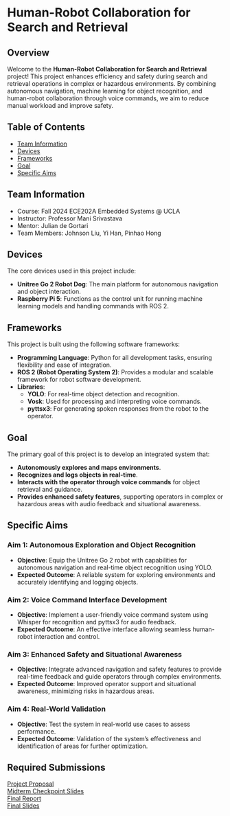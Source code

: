 # Human-Robot Collaboration for Search and Retrieval

## Overview
Welcome to the **Human-Robot Collaboration for Search and Retrieval** project! This project enhances efficiency and safety during search and retrieval operations in complex or hazardous environments. By combining autonomous navigation, machine learning for object recognition, and human-robot collaboration through voice commands, we aim to reduce manual workload and improve safety.

## Table of Contents
- [Team Information](#team-information)
- [Devices](#devices)
- [Frameworks](#frameworks)
- [Goal](#goal)
- [Specific Aims](#specific-aims)


## Team Information
- Course: Fall 2024 ECE202A Embedded Systems @ UCLA
- Instructor: Professor Mani Srivastava
- Mentor: Julian de Gortari
- Team Members: Johnson Liu, Yi Han, Pinhao Hong

## Devices
The core devices used in this project include:
- **Unitree Go 2 Robot Dog**: The main platform for autonomous navigation and object interaction.
- **Raspberry Pi 5**: Functions as the control unit for running machine learning models and handling commands with ROS 2.

## Frameworks
This project is built using the following software frameworks:
- **Programming Language**: Python for all development tasks, ensuring flexibility and ease of integration.
- **ROS 2 (Robot Operating System 2)**: Provides a modular and scalable framework for robot software development.
- **Libraries**:
  - **YOLO**: For real-time object detection and recognition.
  - **Vosk**: Used for processing and interpreting voice commands.
  - **pyttsx3**: For generating spoken responses from the robot to the operator.
 
## Goal
The primary goal of this project is to develop an integrated system that:
- **Autonomously explores and maps environments**.
- **Recognizes and logs objects in real-time**.
- **Interacts with the operator through voice commands** for object retrieval and guidance.
- **Provides enhanced safety features**, supporting operators in complex or hazardous areas with audio feedback and situational awareness.

## Specific Aims
### Aim 1: Autonomous Exploration and Object Recognition
- **Objective**: Equip the Unitree Go 2 robot with capabilities for autonomous navigation and real-time object recognition using YOLO.
- **Expected Outcome**: A reliable system for exploring environments and accurately identifying and logging objects.

### Aim 2: Voice Command Interface Development
- **Objective**: Implement a user-friendly voice command system using Whisper for recognition and pyttsx3 for audio feedback.
- **Expected Outcome**: An effective interface allowing seamless human-robot interaction and control.

### Aim 3: Enhanced Safety and Situational Awareness
- **Objective**: Integrate advanced navigation and safety features to provide real-time feedback and guide operators through complex environments.
- **Expected Outcome**: Improved operator support and situational awareness, minimizing risks in hazardous areas.

### Aim 4: Real-World Validation
- **Objective**: Test the system in real-world use cases to assess performance.
- **Expected Outcome**: Validation of the system’s effectiveness and identification of areas for further optimization.

## Required Submissions 
[Project Proposal](https://github.com/Lucian-Hong/ECEM202A_FinalProject/blob/main/docs/proposal.md) <br>
[Midterm Checkpoint Slides](https://docs.google.com/presentation/d/1Gt3JxEI7Tgr8xa24CuuhVtI2xg-8QDQdszcHvqaT014/edit?usp=sharing) <br>
[Final Report]() <br>
[Final Slides]() 
